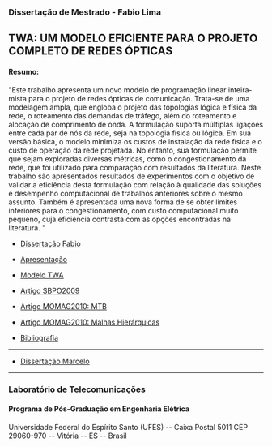 ### Dissertação de Mestrado - Fabio Lima ###

## TWA: UM MODELO EFICIENTE PARA O PROJETO COMPLETO DE REDES ÓPTICAS ##

#### Resumo: ####
"Este trabalho apresenta um novo modelo de programação linear inteira-mista para o projeto de redes ópticas de comunicação. Trata-se de uma
modelagem ampla, que engloba o projeto das topologias lógica e física da rede, o roteamento das demandas de tráfego, além do roteamento e alocação de
comprimento de onda. A formulação suporta múltiplas ligações entre cada par de nós da rede, seja na topologia física ou
lógica. Em sua versão básica, o modelo minimiza os custos de instalação da rede física e o custo de operação da rede projetada. No entanto, sua formulação
permite que sejam exploradas diversas métricas, como o congestionamento da rede, que foi utilizado para comparação com resultados da literatura.
Neste trabalho são apresentados resultados de experimentos com o objetivo de validar a eficiência desta formulação com relação à qualidade das soluções e
desempenho computacional de trabalhos anteriores sobre o mesmo assunto. Também é apresentada uma nova forma de se obter limites inferiores
para o congestionamento, com custo computacional muito pequeno, cuja eficiência contrasta com as opções encontradas na literatura.
"


  * [Dissertação Fabio](http://twa.googlecode.com/svn/dissertacao/dissertacao.fabio_lima.pdf)

  * [Apresentação](http://twa.googlecode.com/svn/dissertacao/apresentacao/FabioLima-Apresentacao.pdf)

  * [Modelo TWA](http://code.google.com/p/twa/source/browse/hierarquia/trunk/twa/labtel-twa.mod)

  * [Artigo SBPO2009](http://twa.googlecode.com/svn/sbpo09/trunk/SBPO2009.pdf)

  * [Artigo MOMAG2010: MTB](http://twa.googlecode.com/svn/dissertacao/momag2010/momag2010-MTB/MOMAG.2010-MTB.pdf)

  * [Artigo MOMAG2010: Malhas Hierárquicas](http://twa.googlecode.com/svn/dissertacao/momag2010/momag2010-Hierarquia/MOMAG.2010-Hierarquia.pdf)

  * [Bibliografia](http://code.google.com/p/twa/source/browse/dissertacao/bibfile)


---

  * [Dissertação Marcelo](http://twa.googlecode.com/svn/dissertacao_marcelo/dissertacao.marcelo_lima.pdf)



---

### Laboratório de Telecomunicações ###
#### Programa de Pós-Graduação em Engenharia Elétrica ####
Universidade Federal do Espírito Santo (UFES) -- Caixa Postal 5011
CEP 29060-970 -- Vitória -- ES -- Brasil